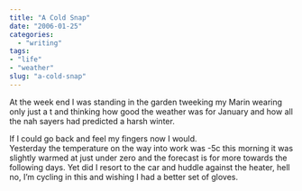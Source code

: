 ```yaml
---
title: "A Cold Snap"
date: "2006-01-25"
categories: 
  - "writing"
tags:
- "life"
- "weather"
slug: "a-cold-snap"
---
```


At the week end I was standing in the garden tweeking my Marin wearing only just a t and thinking how good the weather was for January and how all the nah sayers had predicted a harsh winter.
  
If I could go back and feel my fingers now I would.  
Yesterday the temperature on the way into work was -5c this morning it was slightly warmed at just under zero and the forecast is for more towards the following days. Yet did I resort to the car and huddle against the heater, hell no, I’m cycling in this and wishing I had a better set of gloves.
